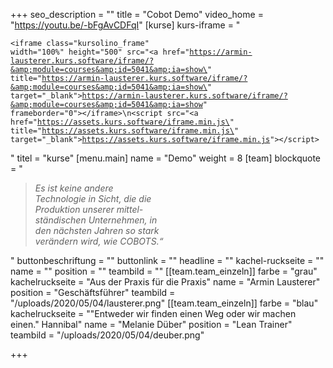 +++
seo_description = ""
title = "Cobot Demo"
video_home = "https://youtu.be/-bFgAvCDFqI"
[kurse]
kurs-iframe = "<pre><code>&lt;iframe class=\"kursolino_frame\" width=\"100%\" height=\"500\" src=\"<a href=\"https://armin-lausterer.kurs.software/iframe/?&amp;module=courses&amp;id=5041&amp;ia=show\" title=\"https://armin-lausterer.kurs.software/iframe/?&amp;module=courses&amp;id=5041&amp;ia=show\" target=\"_blank\">https://armin-lausterer.kurs.software/iframe/?&amp;module=courses&amp;id=5041&amp;ia=show</a>\" frameborder=\"0\"&gt;&lt;/iframe&gt;\n&lt;script src=\"<a href=\"https://assets.kurs.software/iframe.min.js\" title=\"https://assets.kurs.software/iframe.min.js\" target=\"_blank\">https://assets.kurs.software/iframe.min.js</a>\"&gt;&lt;/script&gt;</code></pre>"
titel = "kurse"
[menu.main]
name = "Demo"
weight = 8
[team]
blockquote = "<blockquote><p><em>Es ist keine andere<br>Technologie in Sicht, die die<br>Produktion unserer mittel-<br>ständischen Unternehmen, in<br>den nächsten Jahren so stark<br>verändern wird, wie COBOTS.“</em></p></blockquote>"
buttonbeschriftung = ""
buttonlink = ""
headline = ""
kachel-ruckseite = ""
name = ""
position = ""
teambild = ""
[[team.team_einzeln]]
farbe = "grau"
kachelruckseite = "Aus der Praxis für die Praxis"
name = "Armin Lausterer"
position = "Geschäftsführer"
teambild = "/uploads/2020/05/04/lausterer.png"
[[team.team_einzeln]]
farbe = "blau"
kachelruckseite = "\"Entweder wir finden einen Weg oder wir machen einen.\" Hannibal"
name = "Melanie Düber"
position = "Lean Trainer"
teambild = "/uploads/2020/05/04/deuber.png"

+++
